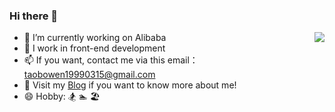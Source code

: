 ### Hi there 👋

<img align="right" src="https://github-readme-stats.vercel.app/api?username=taobowen&show_icons=true&icon_color=CE1D2D&text_color=718096&bg_color=ffffff&hide_title=true" />

- 💼 I’m currently working on Alibaba
- 🤔 I work in front-end development
- 📫 If you want, contact me via this email：taobowen19990315@gmail.com
- 🔗 Visit my [Blog](http://taobowen.cn/) if you want to know more about me!
- 😄 Hobby: 🏂 🏊 🏖️
